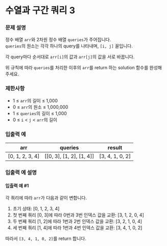 # 수열과 구간 쿼리 3
### 문제 설명
정수 배열 `arr`와 2차원 정수 배열 `queries`가 주어집니다.  
`queries`의 원소는 각각 하나의 query를 나타내며, `[i, j]` 꼴입니다.

각 query마다 순서대로 `arr[i]`의 값과 `arr[j]`의 값을 서로 바꿉니다.

위 규칙에 따라 `queries`를 처리한 이후의 `arr`를 return 하는 solution 함수를 완성해 주세요.

### 제한사항
- 1 ≤ `arr`의 길이 ≤ 1,000
- 0 ≤ `arr`의 원소 ≤ 1,000,000
- 1 ≤ `queries`의 길이 ≤ 1,000
- 0 ≤ `i` < `j` < `arr`의 길이

### 입출력 예

| arr             | queries                  | result          |
|-----------------|--------------------------|-----------------|
| [0, 1, 2, 3, 4] | [[0, 3], [1, 2], [1, 4]] | [3, 4, 1, 0, 2] |

### 입출력 예 설명
#### 입출력 예 #1
각 쿼리에 따라 `arr`가 다음과 같이 변합니다.

1. 초기 상태: [0, 1, 2, 3, 4]
2. 첫 번째 쿼리 [0, 3]에 따라 0번과 3번 인덱스 값을 교환: [3, 1, 2, 0, 4]
3. 두 번째 쿼리 [1, 2]에 따라 1번과 2번 인덱스 값을 교환: [3, 2, 1, 0, 4]
4. 세 번째 쿼리 [1, 4]에 따라 1번과 4번 인덱스 값을 교환: [3, 4, 1, 0, 2]

따라서 `[3, 4, 1, 0, 2]`를 return 합니다.